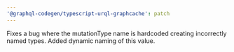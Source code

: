 ```yaml
---
'@graphql-codegen/typescript-urql-graphcache': patch
---
```


Fixes a bug where the mutationType name is hardcoded creating incorrectly named types. Added dynamic naming of this value.
